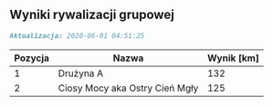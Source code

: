 ## Wyniki rywalizacji grupowej

```markdown
Aktualizacja: 2020-06-01 04:51:25
```

Pozycja | Nazwa | Wynik [km] |
------------ | -------------  | -------------
 1 |Drużyna A | 132 
 2 |Ciosy Mocy aka Ostry Cień Mgły | 125